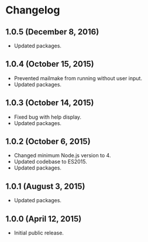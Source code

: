 # Changelog

## 1.0.5 (December 8, 2016)

- Updated packages.

## 1.0.4 (October 15, 2015)

- Prevented mailmake from running without user input.
- Updated packages.

## 1.0.3 (October 14, 2015)

- Fixed bug with help display.
- Updated packages.

## 1.0.2 (October 6, 2015)

- Changed minimum Node.js version to 4.
- Updated codebase to ES2015.
- Updated packages.

## 1.0.1 (August 3, 2015)

- Updated packages.

## 1.0.0 (April 12, 2015)

- Initial public release.
